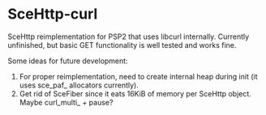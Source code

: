 # SceHttp-curl
SceHttp reimplementation for PSP2 that uses libcurl internally.
Currently unfinished, but basic GET functionality is well tested and works fine.

Some ideas for future development:
1. For proper reimplementation, need to create internal heap during init (it uses sce_paf_ allocators currently).
2. Get rid of SceFiber since it eats 16KiB of memory per SceHttp object. Maybe curl_multi_ + pause?
